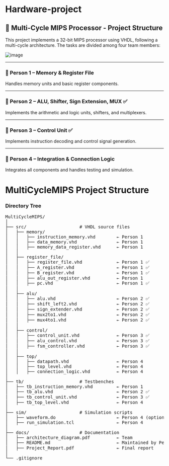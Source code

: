 # Hardware-project

## 📁 Multi-Cycle MIPS Processor - Project Structure

This project implements a 32-bit MIPS processor using VHDL, following a multi-cycle architecture. The tasks are divided among four team members:

![image](https://github.com/user-attachments/assets/457b161f-330b-4327-a1f6-654b79f0fda0)


---

### 👤 Person 1 – Memory & Register File 
Handles memory units and basic register components.


---

### 👤 Person 2 – ALU, Shifter, Sign Extension, MUX ✅
Implements the arithmetic and logic units, shifters, and multiplexers.


---

### 👤 Person 3 – Control Unit ✅
Implements instruction decoding and control signal generation.


---

### 👤 Person 4 – Integration & Connection Logic
Integrates all components and handles testing and simulation.
# MultiCycleMIPS Project Structure

### Directory Tree
<pre>
MultiCycleMIPS/
│
├── src/                    # VHDL source files
│   ├── memory/
│   │   ├── instruction_memory.vhd        ← Person 1
│   │   ├── data_memory.vhd               ← Person 1
│   │   ├── memory_data_register.vhd      ← Person 1
│   │
│   ├── register_file/
│   │   ├── register_file.vhd             ← Person 1 ✅
│   │   ├── A_register.vhd                ← Person 1 ✅
│   │   ├── B_register.vhd                ← Person 1 ✅
│   │   ├── alu_out_register.vhd          ← Person 1
│   │   ├── pc.vhd                        ← Person 1 ✅
│   │
│   ├── alu/
│   │   ├── alu.vhd                       ← Person 2 ✅
│   │   ├── shift_left2.vhd               ← Person 2 ✅
│   │   ├── sign_extender.vhd             ← Person 2 ✅
│   │   ├── mux2to1.vhd                   ← Person 2 ✅
│   │   ├── mux4to1.vhd                   ← Person 2 ✅
│   │
│   ├── control/
│   │   ├── control_unit.vhd              ← Person 3 ✅
│   │   ├── alu_control.vhd               ← Person 3 ✅
│   │   ├── fsm_controller.vhd            ← Person 3 ✅
│   │
│   ├── top/
│   │   ├── datapath.vhd                  ← Person 4
│   │   ├── top_level.vhd                 ← Person 4
│   │   ├── connection_logic.vhd          ← Person 4
│
├── tb/                     # Testbenches
│   ├── tb_instruction_memory.vhd         ← Person 1
│   ├── tb_alu.vhd                        ← Person 2 ✅
│   ├── tb_control_unit.vhd               ← Person 3 ✅
│   ├── tb_top_level.vhd                  ← Person 4
│
├── sim/                    # Simulation scripts
│   ├── waveform.do                       ← Person 4 (optional)
│   ├── run_simulation.tcl                ← Person 4
│
├── docs/                   # Documentation
│   ├── architecture_diagram.pdf          ← Team
│   ├── README.md                         ← Maintained by Person 2 ✅
│   ├── Project_Report.pdf                ← Final report
│
└── .gitignore
</pre>
